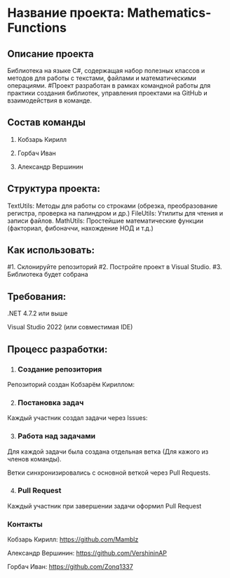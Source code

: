 # Название проекта: Mathematics-Functions
## Описание проекта
Библиотека на языке C#, содержащая набор полезных классов и методов для работы с текстами, файлами и математическими операциями.
#Проект разработан в рамках командной работы для практики создания библиотек, управления проектами на GitHub и взаимодействия в команде.

## Состав команды

1. Кобзарь Кирилл

2. Горбач Иван

3. Александр Вершинин

## Структура проекта:
TextUtils: Методы для работы со строками (обрезка, преобразование регистра, проверка на палиндром и др.)
FileUtils: Утилиты для чтения и записи файлов.
MathUtils: Простейшие математические функции (факториал, фибоначчи, нахождение НОД и т.д.)


## Как использовать:
#1. Склонируйте репозиторий
#2. Постройте проект в Visual Studio.
#3. Библиотека будет собрана

## Требования:

.NET 4.7.2 или выше

Visual Studio 2022 (или совместимая IDE)

## Процесс разработки:

1. ### Создание репозитория

Репозиторий создан Кобзарём Кириллом:

2. ### Постановка задач

Каждый участник создал задачи через Issues:

3. ### Работа над задачами

Для каждой задачи была создана отдельная ветка (Для кажого из членов команды).

Ветки синхронизировались с основной веткой через Pull Requests.

4. ### Pull Request

 Каждый участник при завершении задачи оформил Pull Request

### Контакты

Кобзарь Кирилл: https://github.com/Mamblz

Александр Вершинин: https://github.com/VershininAP

Горбач Иван: https://github.com/Zonq1337
